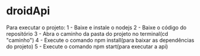 # droidApi
Para executar o projeto: 
1 - Baixe e instale o nodejs 
2 - Baixe o código do repositório
3 - Abra o caminho da pasta do  projeto no terminal(cd "caminho")
4 - Execute o comando npm install(para baixar as dependências do projeto)
5 - Execute o comando npm start(para executar a api)
